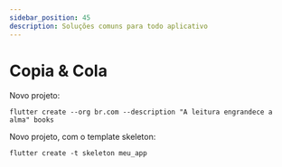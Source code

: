 ```yaml
---
sidebar_position: 45
description: Soluções comuns para todo aplicativo
---
```


# Copia & Cola

Novo projeto: 
```
flutter create --org br.com --description "A leitura engrandece a alma" books
```

Novo projeto, com o template skeleton: 
```
flutter create -t skeleton meu_app
```
